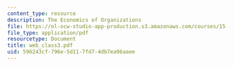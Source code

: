 ```yaml
---
content_type: resource
description: The Economics of Organizations
file: https://ol-ocw-studio-app-production.s3.amazonaws.com/courses/15-521-management-accounting-and-control-spring-2003/596243cf796e5d117fd74db7ea96aaee_web_class3.pdf
file_type: application/pdf
resourcetype: Document
title: web_class3.pdf
uid: 596243cf-796e-5d11-7fd7-4db7ea96aaee
---
```

